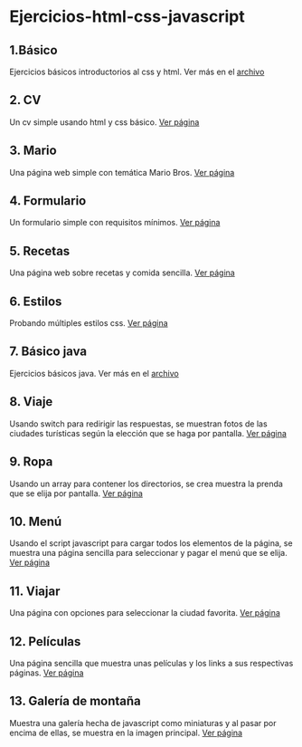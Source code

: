 # Ejercicios-html-css-javascript

## 1.Básico
Ejercicios básicos introductorios al css y html. Ver más en el [archivo](1.Basico/basico.md)

## 2. CV
Un cv simple usando html y css básico.
[Ver página](2.CV/cv.html)

## 3. Mario
Una página web simple con temática Mario Bros.
[Ver página](3.Mario/introduccion.html)

## 4. Formulario
Un formulario simple con requisitos mínimos. 
[Ver página](4.Formulario/formulario.html)

## 5. Recetas
Una página web sobre recetas y comida sencilla. 
[Ver página](5.Recetas/index.html)

## 6. Estilos
Probando múltiples estilos css.
[Ver página](6.Estilos/texto.html)

## 7. Básico java
Ejercicios básicos java. Ver más en el [archivo](7.Basicojs/basico-js.md)

## 8. Viaje
Usando switch para redirigir las respuestas, se muestran fotos de las ciudades turísticas según la elección que se haga por pantalla.
[Ver página](8.Viaje/tarea.html)

## 9. Ropa
Usando un array para contener los directorios, se crea muestra la prenda que se elija por pantalla.
[Ver página](9.Ropa/numeros.html)

## 10. Menú
Usando el script javascript para cargar todos los elementos de la página, se muestra una página sencilla para seleccionar y pagar el menú que se elija. 
[Ver página](10.Menu/selectindex.html)

## 11. Viajar
Una página con opciones para seleccionar la ciudad favorita. 
[Ver página](11.Viajar/pais.html)

## 12. Películas
Una página sencilla que muestra unas películas y los links a sus respectivas páginas. 
[Ver página](12.Peliculas/nodos.html)

## 13. Galería de montaña
Muestra una galería hecha de javascript como miniaturas y al pasar por encima de ellas, se muestra en la imagen principal.
[Ver página](13.Montaña/nodos.html)
